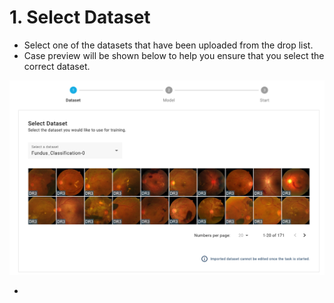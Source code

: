 # 1. Select Dataset

* Select one of the datasets that have been uploaded from the drop list.
* Case preview will be shown below to help you ensure that you select the correct dataset.

![](<../../.gitbook/assets/training data preview.png>)

*
